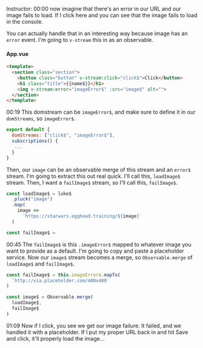 Instructor: 00:00 now imagine that there's an error in our URL and our image fails to load. If I click here and you can see that the image fails to load in the console. 

You can actually handle that in an interesting way because image has an `error` event. I'm going to `v-stream` this in as an observable.

#### App.vue
```html
<template>
  <section class="section">
    <button class="button" v-stream:click="click$">Click</button>
    <h1 class="title">{{name$}}</h1>
    <img v-stream:error="imageError$" :src="image$" alt="">
  </section>
</template>
```

00:19 This domstream can be `imageError$`, and make sure to define it in our `domStreams`, so `imageError$`. 

```js
export default {
  domStreams: ["click$", "imageError$"],
  subscriptions() {
   ...
  }
}
```

Then, our `image` can be an observable merge of this stream and an `error$` stream. I'm going to extract this out real quick. I'll call this, `loadImage$` stream. Then, I want a `failImage$` stream, so I'll call this, `failImage$`.

```js
const loadImage$ = luke$
  .pluck("image")
  .map(
    image =>
      `https://starwars.egghead.training/${image}`
  )

const failImage$ = 
```

00:45 The `failImage$` is this `.imageError$` mapped to whatever image you want to provide as a default. I'm going to copy and paste a placeholder service. Now our `image$` stream becomes a merge, so `Observable.merge` of `loadImage$` and `failImage$`.

```js
const failImage$ = this.imageError$.mapTo(
  `http://via.placeholder.com/400x400`
)

const image$ = Observable.merge(
  loadImage$,
  failImage$
)
```

01:09 Now if I click, you see we get our image failure. It failed, and we handled it with a placeholder. If I put my proper URL back in and hit Save and click, it'll properly load the image...